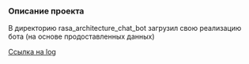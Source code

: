 ### Описание проекта

В директорию rasa_architecture_chat_bot загрузил свою реализацию бота (на основе продоставленных данных)

[Ссылка на log](https://raw.githubusercontent.com/d-dmitriev/architecture-sprint-5/refs/heads/sprint_5/rasa_architecture_chat_bot/rasa.logs)
